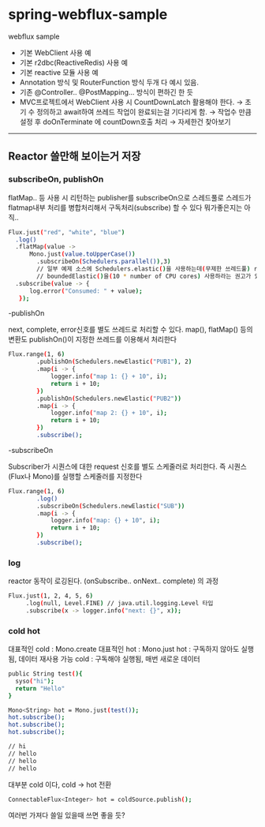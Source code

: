 # spring-webflux-sample

webflux sample 

- 기본 WebClient 사용 예
- 기본 r2dbc(ReactiveRedis) 사용 예
- 기본 reactive 모듈 사용 예
- Annotation 방식 및 RouterFunction 방식 두개 다 예시 있음.
- 기존 @Controller.. @PostMapping... 방식이 편하긴 한 듯
- MVC프로젝트에서 WebClient 사용 시 CountDownLatch 활용해야 한다.
  → 초기 수 정의하고 await하여 쓰레드 작업이 완료되는걸 기다리게 함.
  → 작업수 만큼 설정 후 doOnTerminate 에 countDown호출 처리
  → 자세한건 찾아보기
----------------

## Reactor 쓸만해 보이는거 저장

### subscribeOn, publishOn
flatMap.. 등 사용 시 리턴하는 publisher를 subscribeOn으로 스레드풀로 스레드가 flatmap내부 처리를 병합처리해서 구독처리(subscribe) 할 수 있다 뭐가좋은지는 아직..
```bash
Flux.just("red", "white", "blue")
  .log()
  .flatMap(value -> 
      Mono.just(value.toUpperCase())
        .subscribeOn(Schedulers.parallel()),3)
        // 일부 예제 소스에 Schedulers.elastic()을 사용하는데(무제한 쓰레드풀) reactor에서는 deprecated 되었고 
        // boundedElastic()을(10 * number of CPU cores) 사용하라는 권고가 있으니 참조
  .subscribe(value -> {
      log.error("Consumed: " + value);
   });
```
-publishOn

next, complete, error신호를 별도 쓰레드로 처리할 수 있다. map(), flatMap() 등의 변환도 publishOn()이 지정한 쓰레드를 이용해서 처리한다
```bash
Flux.range(1, 6)
        .publishOn(Schedulers.newElastic("PUB1"), 2)
        .map(i -> {
            logger.info("map 1: {} + 10", i);
            return i + 10;
        })
        .publishOn(Schedulers.newElastic("PUB2"))
        .map(i -> {
            logger.info("map 2: {} + 10", i);
            return i + 10;
        })
        .subscribe();
```
-subscribeOn

 Subscriber가 시퀀스에 대한 request 신호를 별도 스케줄러로 처리한다. 즉 시퀀스(Flux나 Mono)를 실행할 스케줄러를 지정한다
```bash
Flux.range(1, 6)
        .log() 
        .subscribeOn(Schedulers.newElastic("SUB"))
        .map(i -> {
            logger.info("map: {} + 10", i);
            return i + 10;
        })
        .subscribe();

```
### log
reactor 동작이 로깅된다. (onSubscribe.. onNext.. complete) 의 과정
```bash
Flux.just(1, 2, 4, 5, 6)
     .log(null, Level.FINE) // java.util.logging.Level 타입
     .subscribe(x -> logger.info("next: {}", x));
```

### cold hot
대표적인 cold : Mono.create
대표적인 hot : Mono.just
hot : 구독하지 않아도 실행됨, 데이터 재사용 가능
cold : 구독해야 실행됨, 매번 새로운 데이터
```bash
public String test(){
  syso("hi");
  return "Hello"
}

Mono<String> hot = Mono.just(test());
hot.subscribe();
hot.subscribe();
hot.subscribe();

// hi
// hello
// hello
// hello
```
대부분 cold 이다, cold -> hot 전환
```bash
ConnectableFlux<Integer> hot = coldSource.publish();
```
여러번 가져다 쓸일 있을때 쓰면 좋을 듯?

